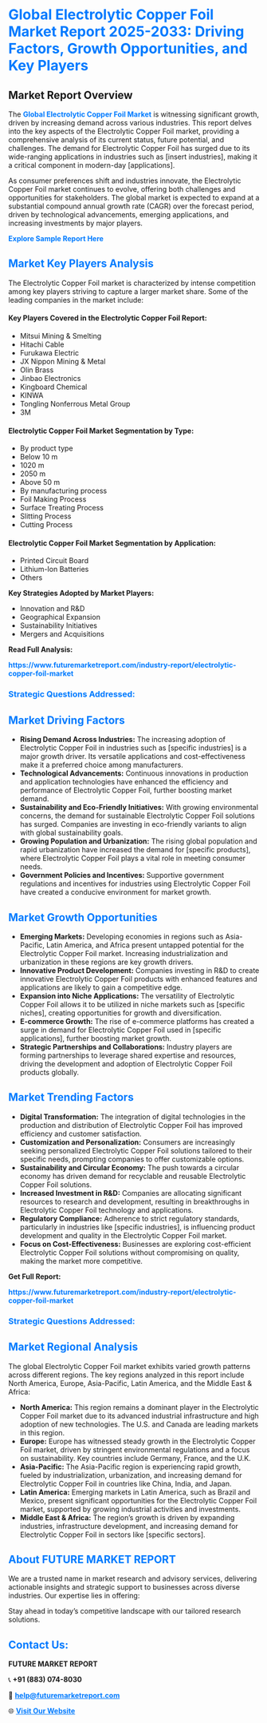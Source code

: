 <h1 style="color: #007BFF;">Global Electrolytic Copper Foil Market Report 2025-2033: Driving Factors, Growth Opportunities, and Key Players</h1>

<section id="overview">
<h2>Market Report Overview</h2>
<p>The <a href="https://www.futuremarketreport.com/industry-report/electrolytic-copper-foil-market" style="color: #007BFF; text-decoration: none;"><strong>Global Electrolytic Copper Foil Market</strong></a> is witnessing significant growth, driven by increasing demand across various industries. This report delves into the key aspects of the Electrolytic Copper Foil market, providing a comprehensive analysis of its current status, future potential, and challenges. The demand for Electrolytic Copper Foil has surged due to its wide-ranging applications in industries such as [insert industries], making it a critical component in modern-day [applications].</p>
<p>As consumer preferences shift and industries innovate, the Electrolytic Copper Foil market continues to evolve, offering both challenges and opportunities for stakeholders. The global market is expected to expand at a substantial compound annual growth rate (CAGR) over the forecast period, driven by technological advancements, emerging applications, and increasing investments by major players.</p>
</section>

<section id="overview">
<p><a href="https://www.futuremarketreport.com/request-sample/reportId=108313" style="color: #007BFF; text-decoration: none;"><strong>Explore Sample Report Here</strong></a></p>
</section>

<section id="key-players">
<h2 style="color: #007BFF;">Market Key Players Analysis</h2>
<p>The Electrolytic Copper Foil market is characterized by intense competition among key players striving to capture a larger market share. Some of the leading companies in the market include:</p>
<h4>Key Players Covered in the Electrolytic Copper Foil Report:</h4>
<ul><li>Mitsui Mining &amp; Smelting</li><li>Hitachi Cable</li><li>Furukawa Electric</li><li>JX Nippon Mining &amp; Metal</li><li>Olin Brass</li><li>Jinbao Electronics</li><li>Kingboard Chemical</li><li>KINWA</li><li>Tongling Nonferrous Metal Group</li><li>3M</li></ul>
<h4>Electrolytic Copper Foil Market Segmentation by Type:</h4>
<ul><li>By product type</li><li>Below 10 m</li><li>1020 m</li><li>2050 m</li><li>Above 50 m</li><li>By manufacturing process</li><li>Foil Making Process</li><li>Surface Treating Process</li><li>Slitting Process</li><li>Cutting Process</li></ul>

<h4>Electrolytic Copper Foil Market Segmentation by Application:</h4>
<ul><li>Printed Circuit Board</li><li>Lithium-Ion Batteries</li><li>Others</li></ul>
<p><strong>Key Strategies Adopted by Market Players:</strong></p>
<ul>
<li>Innovation and R&D</li>
<li>Geographical Expansion</li>
<li>Sustainability Initiatives</li>
<li>Mergers and Acquisitions</li>
</ul>
</section>

<section>
<p><strong>Read Full Analysis: </strong></p><a href="https://www.futuremarketreport.com/industry-report/electrolytic-copper-foil-market" style="color: #007BFF; text-decoration: none;"><strong>https://www.futuremarketreport.com/industry-report/electrolytic-copper-foil-market</strong></a>
<h3 style="color: #007BFF;">Strategic Questions Addressed:</h3>
</section>

<section id="driving-factors">
<h2 style="color: #007BFF;">Market Driving Factors</h2>
<ul>
<li><strong>Rising Demand Across Industries:</strong> The increasing adoption of Electrolytic Copper Foil in industries such as [specific industries] is a major growth driver. Its versatile applications and cost-effectiveness make it a preferred choice among manufacturers.</li>
<li><strong>Technological Advancements:</strong> Continuous innovations in production and application technologies have enhanced the efficiency and performance of Electrolytic Copper Foil, further boosting market demand.</li>
<li><strong>Sustainability and Eco-Friendly Initiatives:</strong> With growing environmental concerns, the demand for sustainable Electrolytic Copper Foil solutions has surged. Companies are investing in eco-friendly variants to align with global sustainability goals.</li>
<li><strong>Growing Population and Urbanization:</strong> The rising global population and rapid urbanization have increased the demand for [specific products], where Electrolytic Copper Foil plays a vital role in meeting consumer needs.</li>
<li><strong>Government Policies and Incentives:</strong> Supportive government regulations and incentives for industries using Electrolytic Copper Foil have created a conducive environment for market growth.</li>
</ul>
</section>

<section id="growth-opportunities">
<h2 style="color: #007BFF;">Market Growth Opportunities</h2>
<ul>
<li><strong>Emerging Markets:</strong> Developing economies in regions such as Asia-Pacific, Latin America, and Africa present untapped potential for the Electrolytic Copper Foil market. Increasing industrialization and urbanization in these regions are key growth drivers.</li>
<li><strong>Innovative Product Development:</strong> Companies investing in R&D to create innovative Electrolytic Copper Foil products with enhanced features and applications are likely to gain a competitive edge.</li>
<li><strong>Expansion into Niche Applications:</strong> The versatility of Electrolytic Copper Foil allows it to be utilized in niche markets such as [specific niches], creating opportunities for growth and diversification.</li>
<li><strong>E-commerce Growth:</strong> The rise of e-commerce platforms has created a surge in demand for Electrolytic Copper Foil used in [specific applications], further boosting market growth.</li>
<li><strong>Strategic Partnerships and Collaborations:</strong> Industry players are forming partnerships to leverage shared expertise and resources, driving the development and adoption of Electrolytic Copper Foil products globally.</li>
</ul>
</section>

<section id="trending-factors">
<h2 style="color: #007BFF;">Market Trending Factors</h2>
<ul>
<li><strong>Digital Transformation:</strong> The integration of digital technologies in the production and distribution of Electrolytic Copper Foil has improved efficiency and customer satisfaction.</li>
<li><strong>Customization and Personalization:</strong> Consumers are increasingly seeking personalized Electrolytic Copper Foil solutions tailored to their specific needs, prompting companies to offer customizable options.</li>
<li><strong>Sustainability and Circular Economy:</strong> The push towards a circular economy has driven demand for recyclable and reusable Electrolytic Copper Foil solutions.</li>
<li><strong>Increased Investment in R&D:</strong> Companies are allocating significant resources to research and development, resulting in breakthroughs in Electrolytic Copper Foil technology and applications.</li>
<li><strong>Regulatory Compliance:</strong> Adherence to strict regulatory standards, particularly in industries like [specific industries], is influencing product development and quality in the Electrolytic Copper Foil market.</li>
<li><strong>Focus on Cost-Effectiveness:</strong> Businesses are exploring cost-efficient Electrolytic Copper Foil solutions without compromising on quality, making the market more competitive.</li>
</ul>
</section>

<section>
<p><strong>Get Full Report: </strong></p><a href="https://www.futuremarketreport.com/industry-report/electrolytic-copper-foil-market" style="color: #007BFF; text-decoration: none;"><strong>https://www.futuremarketreport.com/industry-report/electrolytic-copper-foil-market</strong></a>
<h3 style="color: #007BFF;">Strategic Questions Addressed:</h3>
</section>


<section id="regional-analysis">
<h2 style="color: #007BFF;">Market Regional Analysis</h2>
<p>The global Electrolytic Copper Foil market exhibits varied growth patterns across different regions. The key regions analyzed in this report include North America, Europe, Asia-Pacific, Latin America, and the Middle East & Africa:</p>
<ul>
<li><strong>North America:</strong> This region remains a dominant player in the Electrolytic Copper Foil market due to its advanced industrial infrastructure and high adoption of new technologies. The U.S. and Canada are leading markets in this region.</li>
<li><strong>Europe:</strong> Europe has witnessed steady growth in the Electrolytic Copper Foil market, driven by stringent environmental regulations and a focus on sustainability. Key countries include Germany, France, and the U.K.</li>
<li><strong>Asia-Pacific:</strong> The Asia-Pacific region is experiencing rapid growth, fueled by industrialization, urbanization, and increasing demand for Electrolytic Copper Foil in countries like China, India, and Japan.</li>
<li><strong>Latin America:</strong> Emerging markets in Latin America, such as Brazil and Mexico, present significant opportunities for the Electrolytic Copper Foil market, supported by growing industrial activities and investments.</li>
<li><strong>Middle East & Africa:</strong> The region’s growth is driven by expanding industries, infrastructure development, and increasing demand for Electrolytic Copper Foil in sectors like [specific sectors].</li>
</ul>
</section>

<footer>
<h2 style="color: #007BFF;">About FUTURE MARKET REPORT</h2>
<p>We are a trusted name in market research and advisory services, delivering actionable insights and strategic support to businesses across diverse industries. Our expertise lies in offering:</p>

<p>Stay ahead in today’s competitive landscape with our tailored research solutions.</p>

<h2 style="color: #007BFF;">Contact Us:</h2>
<p><strong>FUTURE MARKET REPORT</strong></p>
<p>📞 <strong>+91 (883) 074-8030</strong></p>
<p>📧 <strong><a href="mailto:help@futuremarketreport.com" style="color: #007BFF;">help@futuremarketreport.com</a></strong></p>
<p>🌐 <strong><a href="https://www.futuremarketreport.com/" style="color: #007BFF;">Visit Our Website</a></strong></p>
</footer>